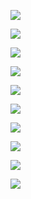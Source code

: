 ![](https://user-images.githubusercontent.com/26511983/70856981-04164d00-1eac-11ea-850c-b12e3bd555f6.png)

![](https://user-images.githubusercontent.com/26511983/70856985-1a240d80-1eac-11ea-8946-aeddbb91163b.png)

![](https://user-images.githubusercontent.com/26511983/70857032-2c527b80-1ead-11ea-8e0e-7dd6da5b4374.png)

![](https://user-images.githubusercontent.com/26511983/70857030-22c91380-1ead-11ea-9c7f-c73ba75468a7.png)

![](https://user-images.githubusercontent.com/26511983/70857026-fe6d3700-1eac-11ea-9301-de5279d98201.png)

![](https://user-images.githubusercontent.com/26511983/70857044-6e7bbd00-1ead-11ea-951c-6c72b66d386a.png)

![](https://user-images.githubusercontent.com/26511983/70857051-8d7a4f00-1ead-11ea-8b70-7819e3882aa5.png)

![](https://user-images.githubusercontent.com/26511983/71329203-e79b9580-24e7-11ea-94c7-6eeeb5a819eb.png)

![](https://user-images.githubusercontent.com/26511983/71329216-174a9d80-24e8-11ea-8b75-54ab5221d21a.png)

![](https://user-images.githubusercontent.com/26511983/71329223-2e898b00-24e8-11ea-8830-dbd2b712bcb2.png)
